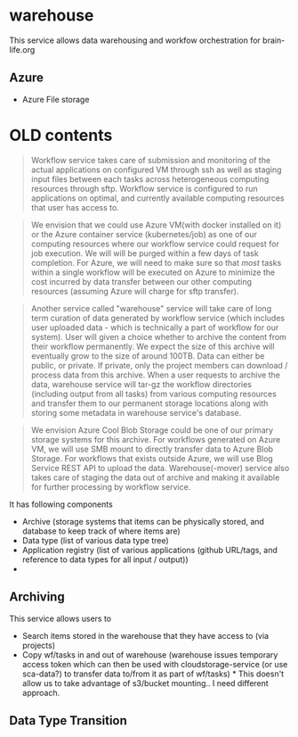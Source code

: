 # warehouse

This service allows data warehousing and workfow orchestration for brain-life.org

## Azure

* Azure File storage





# OLD contents

> Workflow service takes care of submission and monitoring of the actual applications on configured VM through ssh as well as staging input files between each tasks across heterogeneous computing resources through sftp. Workflow service is configured to run applications on optimal, and currently available computing resources that user has access to. 

> We envision that we could use Azure VM(with docker installed on it) or the Azure container service (kubernetes/job) as one of our computing resources where our workflow service could request for job execution. We will will be purged within a few days of task completion. For Azure, we will need to make sure so that *most* tasks within a single workflow will be executed on Azure to minimize the cost incurred by data transfer between our other computing resources (assuming Azure will charge for sftp transfer).  

> Another service called "warehouse" service will take care of long term curation of data generated by workflow service (which includes user uploaded data - which is technically a part of workflow for our system). User will given a choice whether to archive the content from their workflow permanently. We expect the size of this archive will eventually grow to the size of around 100TB. Data can either be public, or private. If private, only the project members can download / process data from this archive. When a user requests to archive the data, warehouse service will tar-gz the workflow directories (including output from all tasks) from various computing resources and transfer them to our permanent storage locations along with storing some metadata in warehouse service's database. 

> We envision Azure Cool Blob Storage could be one of our primary storage systems for this archive. For workflows generated on Azure VM, we will use SMB mount to directly transfer data to Azure Blob Storage. For workflows that exists outside Azure, we will use Blog Service REST API to upload the data. Warehouse(-mover) service also takes care of staging the data out of archive and making it available for further processing by workflow service.  

It has following components

* Archive (storage systems that items can be physically stored, and database to keep track of where items are)
* Data type (list of various data type tree)
* Application registry (list of various applications (github URL/tags, and reference to data types for all input / output))
* 

## Archiving

This service allows users to

* Search items stored in the warehouse that they have access to (via projects)
* Copy wf/tasks in and out of warehouse (warehouse issues temporary access token which can then be used with cloudstorage-service (or use sca-data?) to transfer data to/from it as part of wf/tasks) * This doesn't allow us to take advantage of s3/bucket mounting.. I need different approach.

## Data Type Transition
